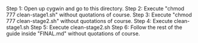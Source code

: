 Step 1: Open up cygwin and go to this directory.
Step 2: Execute "chmod 777 clean-stage1.sh" without quotations of course.
Step 3: Execute "chmod 777 clean-stage2.sh" without quotations of course.
Step 4: Execute clean-stage1.sh
Step 5: Execute clean-stage2.sh
Step 6: Follow the rest of the guide inside "FINAL.md" without quotations of course.